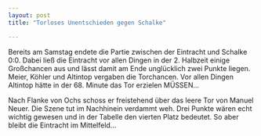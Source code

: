 ```yaml
---
layout: post
title: "Torloses Unentschieden gegen Schalke"

---
```


Bereits am Samstag endete die Partie zwischen der Eintracht und Schalke 0:0. Dabei ließ die Eintracht vor allen Dingen in der 2. Halbzeit einige Großchancen aus und lässt damit am Ende unglücklich zwei Punkte liegen. Meier, Köhler und Altintop vergaben die Torchancen. Vor allen Dingen Altintop hätte in der 68. Minute das Tor erzielen MÜSSEN...

Nach Flanke von Ochs schoss er freistehend über das leere Tor von Manuel Neuer. Die Szene tut im Nachhinein verdammt weh. Drei Punkte wären echt wichtig gewesen und in der Tabelle den vierten Platz bedeutet. So aber bleibt die Eintracht im Mittelfeld...
